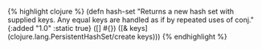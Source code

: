 {% highlight clojure %}
(defn hash-set
  "Returns a new hash set with supplied keys.  Any equal keys are
  handled as if by repeated uses of conj."
  {:added "1.0"
   :static true}
  ([] #{})
  ([& keys]
   (clojure.lang.PersistentHashSet/create keys)))
{% endhighlight %}
